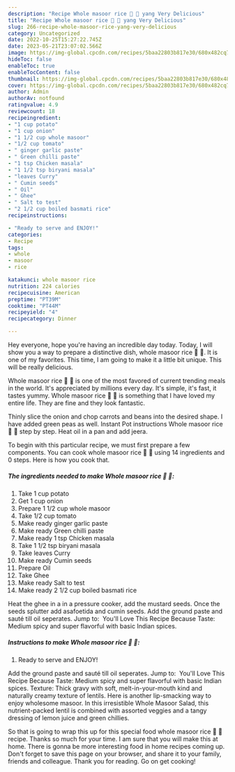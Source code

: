 ```yaml
---
description: "Recipe Whole masoor rice 🍚 🍛 yang Very Delicious"
title: "Recipe Whole masoor rice 🍚 🍛 yang Very Delicious"
slug: 266-recipe-whole-masoor-rice-yang-very-delicious
category: Uncategorized
date: 2022-10-25T15:27:22.745Z
date: 2023-05-21T23:07:02.566Z
image: https://img-global.cpcdn.com/recipes/5baa22803b817e30/680x482cq70/whole-masoor-rice-recipe-main-photo.jpg
hideToc: false
enableToc: true
enableTocContent: false
thumbnail: https://img-global.cpcdn.com/recipes/5baa22803b817e30/680x482cq70/whole-masoor-rice-recipe-main-photo.jpg
cover: https://img-global.cpcdn.com/recipes/5baa22803b817e30/680x482cq70/whole-masoor-rice-recipe-main-photo.jpg
author: Admin
authorAv: notfound
ratingvalue: 4.9
reviewcount: 18
recipeingredient:
- "1 cup potato"
- "1 cup onion"
- "1 1/2 cup whole masoor"
- "1/2 cup tomato"
- " ginger garlic paste"
- " Green chilli paste"
- "1 tsp Chicken masala"
- "1 1/2 tsp biryani masala"
- "leaves Curry"
- " Cumin seeds"
- " Oil"
- " Ghee"
- " Salt to test"
- "2 1/2 cup boiled basmati rice"
recipeinstructions:

- "Ready to serve and ENJOY!"
categories:
- Recipe
tags:
- whole
- masoor
- rice

katakunci: whole masoor rice 
nutrition: 224 calories
recipecuisine: American
preptime: "PT39M"
cooktime: "PT44M"
recipeyield: "4"
recipecategory: Dinner

---
```



Hey everyone, hope you're having an incredible day today. Today, I will show you a way to prepare a distinctive dish, whole masoor rice 🍚 🍛. It is one of my favorites. This time, I am going to make it a little bit unique. This will be really delicious.

Whole masoor rice 🍚 🍛 is one of the most favored of current trending meals in the world. It's appreciated by millions every day. It's simple, it's fast, it tastes yummy. Whole masoor rice 🍚 🍛 is something that I have loved my entire life. They are fine and they look fantastic.

Thinly slice the onion and chop carrots and beans into the desired shape. I have added green peas as well. Instant Pot instructions Whole masoor rice 🍚 🍛 step by step. Heat oil in a pan and add jeera.


To begin with this particular recipe, we must first prepare a few components. You can cook whole masoor rice 🍚 🍛 using 14 ingredients and 0 steps. Here is how you cook that.

<!--inarticleads1-->

##### The ingredients needed to make Whole masoor rice 🍚 🍛:

1. Take 1 cup potato
1. Get 1 cup onion
1. Prepare 1 1/2 cup whole masoor
1. Take 1/2 cup tomato
1. Make ready  ginger garlic paste
1. Make ready  Green chilli paste
1. Make ready 1 tsp Chicken masala
1. Take 1 1/2 tsp biryani masala
1. Take leaves Curry
1. Make ready  Cumin seeds
1. Prepare  Oil
1. Take  Ghee
1. Make ready  Salt to test
1. Make ready 2 1/2 cup boiled basmati rice


Heat the ghee in a in a pressure cooker, add the mustard seeds. Once the seeds splutter add asafoetida and cumin seeds. Add the ground paste and sauté till oil seperates. Jump to: ️ You&#39;ll Love This Recipe Because Taste: Medium spicy and super flavorful with basic Indian spices. 

<!--inarticleads2-->

##### Instructions to make Whole masoor rice 🍚 🍛:


1. Ready to serve and ENJOY!

Add the ground paste and sauté till oil seperates. Jump to: ️ You&#39;ll Love This Recipe Because Taste: Medium spicy and super flavorful with basic Indian spices. Texture: Thick gravy with soft, melt-in-your-mouth kind and naturally creamy texture of lentils. Here is another lip-smacking way to enjoy wholesome masoor. In this irresistible Whole Masoor Salad, this nutrient-packed lentil is combined with assorted veggies and a tangy dressing of lemon juice and green chillies. 

So that is going to wrap this up for this special food whole masoor rice 🍚 🍛 recipe. Thanks so much for your time. I am sure that you will make this at home. There is gonna be more interesting food in home recipes coming up. Don't forget to save this page on your browser, and share it to your family, friends and colleague. Thank you for reading. Go on get cooking!
